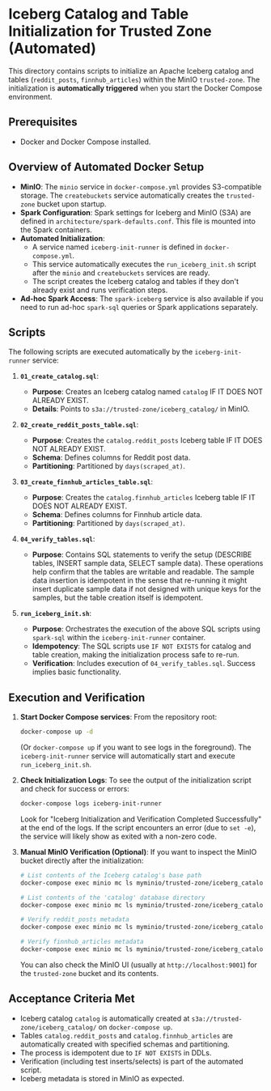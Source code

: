# Iceberg Catalog and Table Initialization for Trusted Zone (Automated)

This directory contains scripts to initialize an Apache Iceberg catalog and tables (`reddit_posts`, `finnhub_articles`) within the MinIO `trusted-zone`.
The initialization is **automatically triggered** when you start the Docker Compose environment.

## Prerequisites

- Docker and Docker Compose installed.

## Overview of Automated Docker Setup

-   **MinIO**: The `minio` service in `docker-compose.yml` provides S3-compatible storage. The `createbuckets` service automatically creates the `trusted-zone` bucket upon startup.
-   **Spark Configuration**: Spark settings for Iceberg and MinIO (S3A) are defined in `architecture/spark-defaults.conf`. This file is mounted into the Spark containers.
-   **Automated Initialization**:
    *   A service named `iceberg-init-runner` is defined in `docker-compose.yml`.
    *   This service automatically executes the `run_iceberg_init.sh` script after the `minio` and `createbuckets` services are ready.
    *   The script creates the Iceberg catalog and tables if they don't already exist and runs verification steps.
-   **Ad-hoc Spark Access**: The `spark-iceberg` service is also available if you need to run ad-hoc `spark-sql` queries or Spark applications separately.

## Scripts

The following scripts are executed automatically by the `iceberg-init-runner` service:

1.  **`01_create_catalog.sql`**:
    *   **Purpose**: Creates an Iceberg catalog named `catalog` IF IT DOES NOT ALREADY EXIST.
    *   **Details**: Points to `s3a://trusted-zone/iceberg_catalog/` in MinIO.

2.  **`02_create_reddit_posts_table.sql`**:
    *   **Purpose**: Creates the `catalog.reddit_posts` Iceberg table IF IT DOES NOT ALREADY EXIST.
    *   **Schema**: Defines columns for Reddit post data.
    *   **Partitioning**: Partitioned by `days(scraped_at)`.

3.  **`03_create_finnhub_articles_table.sql`**:
    *   **Purpose**: Creates the `catalog.finnhub_articles` Iceberg table IF IT DOES NOT ALREADY EXIST.
    *   **Schema**: Defines columns for Finnhub article data.
    *   **Partitioning**: Partitioned by `days(scraped_at)`.

4.  **`04_verify_tables.sql`**:
    *   **Purpose**: Contains SQL statements to verify the setup (DESCRIBE tables, INSERT sample data, SELECT sample data). These operations help confirm that the tables are writable and readable. The sample data insertion is idempotent in the sense that re-running it might insert duplicate sample data if not designed with unique keys for the samples, but the table creation itself is idempotent.

5.  **`run_iceberg_init.sh`**:
    *   **Purpose**: Orchestrates the execution of the above SQL scripts using `spark-sql` within the `iceberg-init-runner` container.
    *   **Idempotency**: The SQL scripts use `IF NOT EXISTS` for catalog and table creation, making the initialization process safe to re-run.
    *   **Verification**: Includes execution of `04_verify_tables.sql`. Success implies basic functionality.

## Execution and Verification

1.  **Start Docker Compose services**:
    From the repository root:
    ```bash
    docker-compose up -d
    ```
    (Or `docker-compose up` if you want to see logs in the foreground).
    The `iceberg-init-runner` service will automatically start and execute `run_iceberg_init.sh`.

2.  **Check Initialization Logs**:
    To see the output of the initialization script and check for success or errors:
    ```bash
    docker-compose logs iceberg-init-runner
    ```
    Look for "Iceberg Initialization and Verification Completed Successfully" at the end of the logs. If the script encounters an error (due to `set -e`), the service will likely show as exited with a non-zero code.

3.  **Manual MinIO Verification (Optional)**:
    If you want to inspect the MinIO bucket directly after the initialization:
    ```bash
    # List contents of the Iceberg catalog's base path
    docker-compose exec minio mc ls myminio/trusted-zone/iceberg_catalog/

    # List contents of the 'catalog' database directory
    docker-compose exec minio mc ls myminio/trusted-zone/iceberg_catalog/catalog/

    # Verify reddit_posts metadata
    docker-compose exec minio mc ls myminio/trusted-zone/iceberg_catalog/catalog/reddit_posts/metadata/

    # Verify finnhub_articles metadata
    docker-compose exec minio mc ls myminio/trusted-zone/iceberg_catalog/catalog/finnhub_articles/metadata/
    ```
    You can also check the MinIO UI (usually at `http://localhost:9001`) for the `trusted-zone` bucket and its contents.

## Acceptance Criteria Met

*   Iceberg catalog `catalog` is automatically created at `s3a://trusted-zone/iceberg_catalog/` on `docker-compose up`.
*   Tables `catalog.reddit_posts` and `catalog.finnhub_articles` are automatically created with specified schemas and partitioning.
*   The process is idempotent due to `IF NOT EXISTS` in DDLs.
*   Verification (including test inserts/selects) is part of the automated script.
*   Iceberg metadata is stored in MinIO as expected.
```
